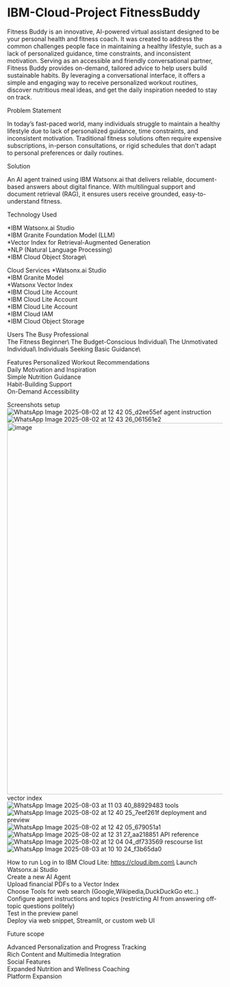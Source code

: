 # IBM-Cloud-Project FitnessBuddy
Fitness Buddy is an innovative, AI-powered virtual assistant designed to be your personal health and fitness coach. It was created to address the common challenges people face in maintaining a healthy lifestyle, such as a lack of personalized guidance, time constraints, and inconsistent motivation.
Serving as an accessible and friendly conversational partner, Fitness Buddy provides on-demand, tailored advice to help users build sustainable habits. By leveraging a conversational interface, it offers a simple and engaging way to receive personalized workout routines, discover nutritious meal ideas, and get the daily inspiration needed to stay on track.


Problem Statement 

In today’s fast-paced world, many individuals struggle to maintain a healthy lifestyle due to lack of personalized guidance, time constraints, and inconsistent motivation. Traditional fitness solutions often require expensive subscriptions, in-person consultations, or rigid schedules that don't adapt to personal preferences or daily routines.

Solution

An AI agent trained using IBM Watsonx.ai that delivers reliable, document-based answers about digital finance. With multilingual support and document retrieval (RAG), it ensures users receive grounded, easy-to-understand fitness.

Technology Used

*IBM Watsonx.ai Studio\
*IBM Granite Foundation Model (LLM)\
*Vector Index for Retrieval-Augmented Generation\
*NLP (Natural Language Processing)\
*IBM Cloud Object Storage\

Cloud Services
*Watsonx.ai Studio\
*IBM Granite Model\
*Watsonx Vector Index\
*IBM Cloud Lite Account\
*IBM Cloud Lite Account\
*IBM Cloud Lite Account\
*IBM Cloud IAM\
*IBM Cloud Object Storage

Users
The Busy Professional\
The Fitness Beginner\ 
The Budget-Conscious Individual\ 
The Unmotivated Individual\ 
Individuals Seeking Basic Guidance\

Features
Personalized Workout Recommendations\
Daily Motivation and Inspiration\
Simple Nutrition Guidance\
Habit-Building Support\
On-Demand Accessibility

Screenshots
setup\
![WhatsApp Image 2025-08-02 at 12 42 05_d2ee55ef](https://github.com/user-attachments/assets/6f9df913-3662-4a84-bbb1-cfcb1d0c6f37)
agent instruction\
![WhatsApp Image 2025-08-02 at 12 43 26_061561e2](https://github.com/user-attachments/assets/8a4fe31a-d55a-4f36-bfd1-b678959d4085)
<img width="1919" height="867" alt="image" src="https://github.com/user-attachments/assets/3aec27db-ef08-4f20-aff8-fccf362e8532" />
vector index\
![WhatsApp Image 2025-08-03 at 11 03 40_88929483](https://github.com/user-attachments/assets/c75a833b-ee73-4cfb-8aae-cfbb55370143)
tools\
![WhatsApp Image 2025-08-02 at 12 40 25_7eef261f](https://github.com/user-attachments/assets/52520507-943d-4884-b307-2119cb432e1f)
deployment and preview\
![WhatsApp Image 2025-08-02 at 12 42 05_679051a1](https://github.com/user-attachments/assets/f6365e5b-edbe-4dfd-bcd0-0d2bb69002c5)
![WhatsApp Image 2025-08-02 at 12 31 27_aa218851](https://github.com/user-attachments/assets/6312c154-169b-4f0d-a3b8-860225dba05f)
API reference\
![WhatsApp Image 2025-08-02 at 12 04 04_df733569](https://github.com/user-attachments/assets/95685f0e-6691-44b0-bf9f-c8019516a809)
rescourse list\
![WhatsApp Image 2025-08-03 at 10 10 24_f3b65da0](https://github.com/user-attachments/assets/44ae7c50-bab2-494c-a1f0-5b4fca0dbd1e)

How to run
Log in to IBM Cloud Lite: https://cloud.ibm.com\
Launch Watsonx.ai Studio\
Create a new AI Agent\
Upload financial PDFs to a Vector Index\
Choose Tools for web search (Google,Wikipedia,DuckDuckGo etc..)\
Configure agent instructions and topics (restricting AI from answering off-topic questions politely)\
Test in the preview panel\
Deploy via web snippet, Streamlit, or custom web UI

Future scope

Advanced Personalization and Progress Tracking\
Rich Content and Multimedia Integration\
Social Features\
Expanded Nutrition and Wellness Coaching\
Platform Expansion
